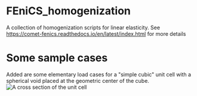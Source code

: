 # FEniCS_homogenization
A collection of homogenization scripts for linear elasticity. See https://comet-fenics.readthedocs.io/en/latest/index.html for more details


# Some sample cases
Added are some elementary load cases for a "simple cubic" unit cell with a spherical void placed at the geometric center of the cube. 
![A cross section of the unit cell](https://github.com/bhaveshshrimali/FEniCS_homogenization/blob/master/Images/test_xx_clipped.tiff) 